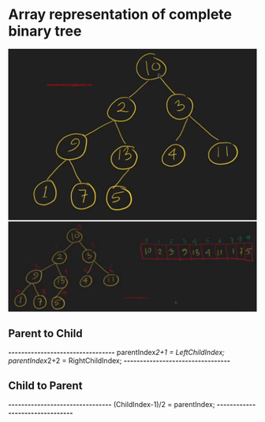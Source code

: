 # Array representation of complete binary tree
![Array representation of complete binary tree](assets/image.png)
![Array representation of complete binary tree](assets/image%20copy.png)

## Parent to Child
**---------------------------------**
parentIndex*2+1 = LeftChildIndex;
parentIndex*2+2 = RightChildIndex;
**---------------------------------**

## Child to Parent
**--------------------------------**
(ChildIndex-1)/2 = parentIndex;
**--------------------------------**